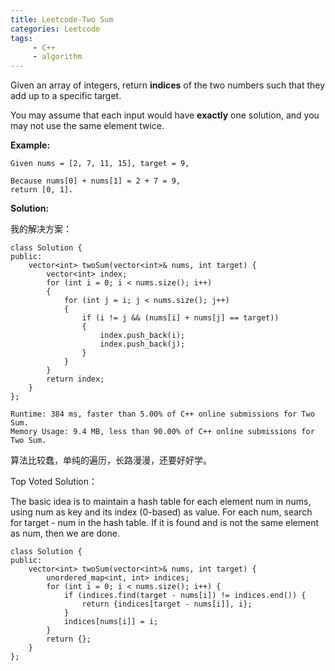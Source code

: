 ```yaml
---
title: Leetcode-Two Sum
categories: Leetcode
tags:
     - C++
     - algorithm
---
```


Given an array of integers, return **indices** of the two numbers such that they add up to a specific target.

You may assume that each input would have **exactly** one solution, and you may not use the same element twice.

<!-- more -->

**Example:**

```
Given nums = [2, 7, 11, 15], target = 9,

Because nums[0] + nums[1] = 2 + 7 = 9,
return [0, 1].
```

**Solution:**

我的解决方案：

```
class Solution {
public:
    vector<int> twoSum(vector<int>& nums, int target) {
        vector<int> index;
        for (int i = 0; i < nums.size(); i++)
        {
            for (int j = i; j < nums.size(); j++)
            {
                if (i != j && (nums[i] + nums[j] == target))
                {
                    index.push_back(i);
                    index.push_back(j);
                }
            }
        }
        return index;
    }
};
```

```
Runtime: 384 ms, faster than 5.00% of C++ online submissions for Two Sum.
Memory Usage: 9.4 MB, less than 90.00% of C++ online submissions for Two Sum.
```

算法比较蠢，单纯的遍历，长路漫漫，还要好好学。

Top Voted Solution：

The basic idea is to maintain a hash table for each element num in nums, using num as key and its index (0-based) as value. For each num, search for target - num in the hash table. If it is found and is not the same element as num, then we are done.

```
class Solution {
public:
    vector<int> twoSum(vector<int>& nums, int target) {
        unordered_map<int, int> indices;
        for (int i = 0; i < nums.size(); i++) {
            if (indices.find(target - nums[i]) != indices.end()) {
                return {indices[target - nums[i]], i};
            }
            indices[nums[i]] = i;
        }
        return {};
    }
};
```

